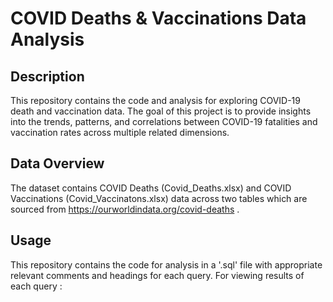 # COVID Deaths & Vaccinations Data Analysis
## Description
This repository contains the code and analysis for exploring COVID-19 death and vaccination data. The goal of this project is to provide insights into the trends, patterns, and correlations between COVID-19 fatalities and vaccination rates across multiple related dimensions.
## Data Overview
The dataset contains COVID Deaths (Covid_Deaths.xlsx) and COVID Vaccinations (Covid_Vaccinatons.xlsx) data across two tables which are sourced from https://ourworldindata.org/covid-deaths .
## Usage
This repository contains the code for analysis in a '.sql' file with appropriate relevant comments and headings for each query. 
For viewing results of each query :
